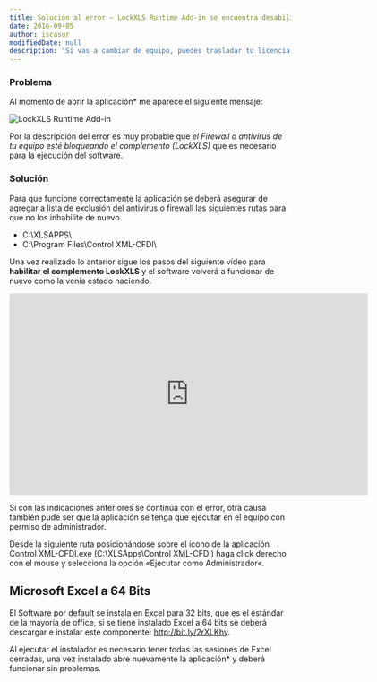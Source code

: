 ```yaml
---
title: Solución al error – LockXLS Runtime Add-in se encuentra desabilitado
date: 2016-09-05
author: iscasur
modifiedDate: null
description: "Si vas a cambiar de equipo, puedes trasladar tu licencia sin costo"
---
```


### Problema

Al momento de abrir la aplicación* me aparece el siguiente mensaje:

![LockXLS Runtime Add-in](https://todoconta.s3-us-west-1.amazonaws.com/soporte/lockxls-runtime-add-in.png)

Por la descripción del error es muy probable que *el Firewall o antivirus de tu equipo esté bloqueando el complemento (LockXLS)* que es necesario para la ejecución del software.

### Solución

Para que funcione correctamente la aplicación se deberá asegurar de agregar a lista de exclusión del antivirus o firewall las siguientes rutas para que no los inhabilite de nuevo.

- C:\XLSAPPS\
- C:\Program Files\Control XML-CFDI\

Una vez realizado lo anterior sigue los pasos del siguiente vídeo para **habilitar el complemento LockXLS** y el software volverá a funcionar de nuevo como la venía estado haciendo.

<iframe src="https://www.youtube.com/embed/PwipmjJW1PE" width="640" height="360" frameborder="0" allow="accelerometer; autoplay; clipboard-write; encrypted-media; gyroscope; picture-in-picture" allowfullscreen></iframe>

Si con las indicaciones anteriores se continúa con el error, otra causa también pude ser que la aplicación se tenga que ejecutar en el equipo con permiso de administrador.

Desde la siguiente ruta posicionándose sobre el icono de la aplicación Control XML-CFDI.exe  (C:\XLSApps\Control XML-CFDI\) haga click derecho con el mouse y selecciona la opción «Ejecutar como Administrador«.

## Microsoft Excel a 64 Bits

El Software por default se instala en Excel para 32 bits, que es el estándar de la mayoría de office, si se tiene instalado Excel a 64 bits se deberá descargar e instalar este componente: http://bit.ly/2rXLKhy.

Al ejecutar el instalador es necesario tener todas las sesiones de Excel cerradas, una vez instalado abre nuevamente la aplicación* y deberá funcionar sin problemas.